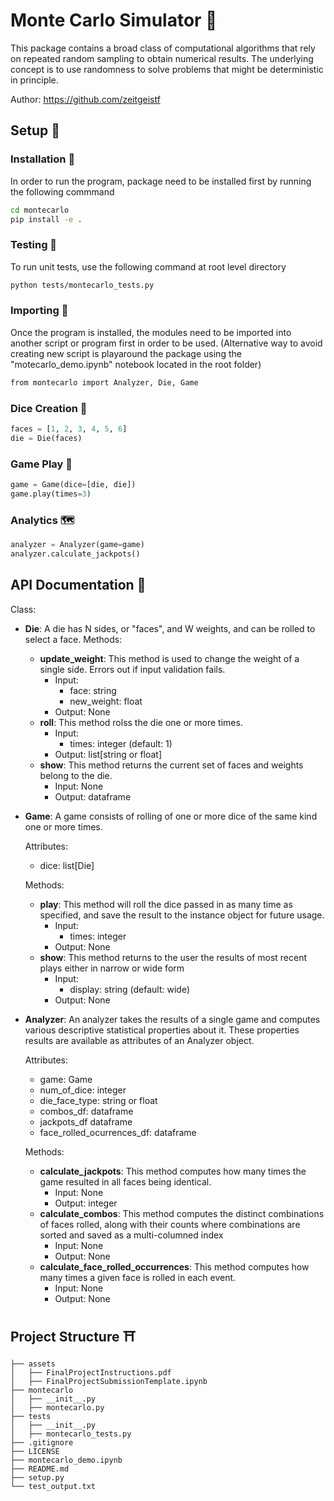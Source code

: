 # Monte Carlo Simulator 🧮

This package contains a broad class of computational algorithms that rely on repeated random sampling to obtain numerical results. The underlying concept is to use randomness to solve problems that might be deterministic in principle.

Author: https://github.com/zeitgeistf

## Setup 🚧

### Installation 🔨
In order to run the program, package need to be installed first by running the following commmand
```bash
cd montecarlo
pip install -e .
```

### Testing 🧪
To run unit tests, use the following command at root level directory
```bash
python tests/montecarlo_tests.py
```

### Importing 🔪
Once the program is installed, the modules need to be imported into another script or program first in order to be used.
(Alternative way to avoid creating new script is playaround the package using the "motecarlo_demo.ipynb" notebook located in the root folder)
```bash
from montecarlo import Analyzer, Die, Game
```

### Dice Creation 🎲

```python
faces = [1, 2, 3, 4, 5, 6]
die = Die(faces)
```

### Game Play 🎯
```python
game = Game(dice=[die, die])
game.play(times=3)
```

### Analytics 🗺️
```python
analyzer = Analyzer(game=game)
analyzer.calculate_jackpots()
```

## API Documentation 📖

Class: 
- **Die**: A die has N sides, or "faces", and W weights, and can be rolled to select a face.
    Methods:
    - **update_weight**: This method is used to change the weight of a single side. Errors out if input validation fails.
        - Input:
            - face: string
            - new_weight: float
        - Output: None
    - **roll**: This method rolss the die one or more times.
        - Input:
            - times: integer (default: 1)
        - Output: list[string or float]
    - **show**: This method returns the current set of faces and weights belong to the die.
        - Input: None
        - Output: dataframe
- **Game**: A game consists of rolling of one or more dice of the same kind one or more times.

    Attributes:
    - dice: list[Die]

    Methods: 
    - **play**: This method will roll the dice passed in as many time as specified, and save the result to the instance object for future usage.
        - Input:
            - times: integer
        - Output: None
    - **show**: This method returns to the user the results of most recent plays either in narrow or wide form
        - Input:
            - display: string (default: wide)
        - Output: None

- **Analyzer**: An analyzer takes the results of a single game and computes various descriptive statistical properties about it. These properties results are available as attributes of an Analyzer object.

    Attributes:
    - game: Game
    - num_of_dice: integer
    - die_face_type: string or float
    - combos_df: dataframe
    - jackpots_df dataframe
    - face_rolled_ocurrences_df: dataframe

    Methods:
    - **calculate_jackpots**: This method computes how many times the game resulted in all faces being identical.
        - Input: None
        - Output: integer
    - **calculate_combos**: This method computes the distinct combinations of faces rolled, along with their counts where combinations are sorted and saved as a multi-columned index
        - Input: None
        - Output: None
    - **calculate_face_rolled_occurrences**: This method computes how many times a given face is rolled in each event.
        - Input: None
        - Output: None
    

## Project Structure ⛩️

    ├── assets
    │   ├── FinalProjectInstructions.pdf
    │   ├── FinalProjectSubmissionTemplate.ipynb
    ├── montecarlo                  
    │   ├── __init__.py
    │   ├── montecarlo.py
    ├── tests
    │   ├── __init__.py
    │   ├── montecarlo_tests.py
    ├── .gitignore
    ├── LICENSE
    ├── montecarlo_demo.ipynb
    ├── README.md
    ├── setup.py
    └── test_output.txt
